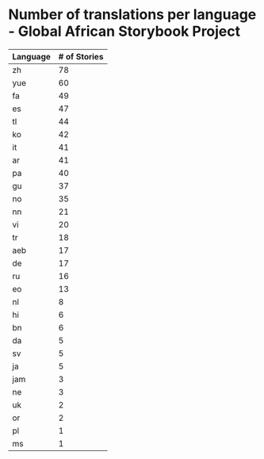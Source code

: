 # Number of translations per language - Global African Storybook Project

Language | # of Stories
-------- | ------------
zh | 78
yue | 60
fa | 49
es | 47
tl | 44
ko | 42
it | 41
ar | 41
pa | 40
gu | 37
no | 35
nn | 21
vi | 20
tr | 18
aeb | 17
de | 17
ru | 16
eo | 13
nl | 8
hi | 6
bn | 6
da | 5
sv | 5
ja | 5
jam | 3
ne | 3
uk | 2
or | 2
pl | 1
ms | 1
